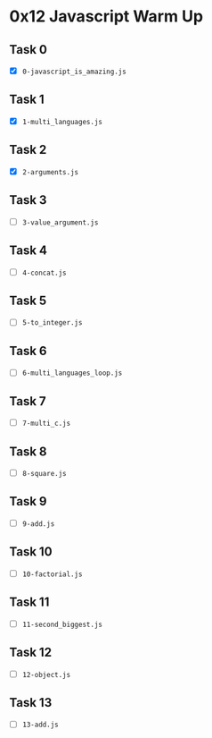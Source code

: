 # 0x12 Javascript Warm Up

## Task 0
- [x] `0-javascript_is_amazing.js`

## Task 1
- [x] `1-multi_languages.js`

## Task 2
- [x] `2-arguments.js`

## Task 3
- [ ] `3-value_argument.js`

## Task 4
- [ ] `4-concat.js`

## Task 5
- [ ] `5-to_integer.js`

## Task 6
- [ ] `6-multi_languages_loop.js`

## Task 7
- [ ] `7-multi_c.js`

## Task 8
- [ ] `8-square.js`

## Task 9
- [ ] `9-add.js`

## Task 10
- [ ] `10-factorial.js`

## Task 11
- [ ] `11-second_biggest.js`

## Task 12
- [ ] `12-object.js`

## Task 13
- [ ] `13-add.js`
